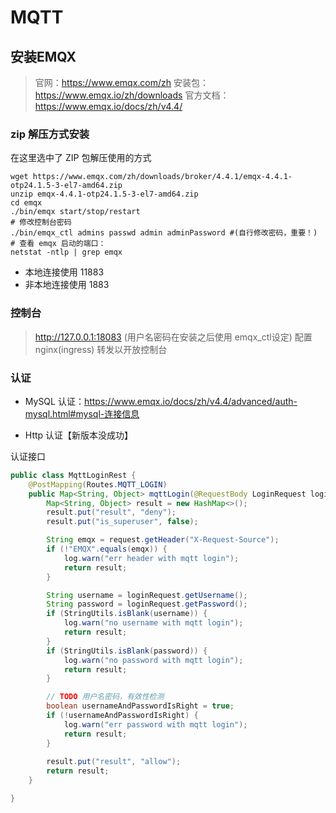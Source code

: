 # MQTT

## 安装EMQX

> 官网：https://www.emqx.com/zh
> 安装包：https://www.emqx.io/zh/downloads
> 官方文档： https://www.emqx.io/docs/zh/v4.4/

### zip 解压方式安装
在这里选中了 ZIP 包解压使用的方式
```shell
wget https://www.emqx.com/zh/downloads/broker/4.4.1/emqx-4.4.1-otp24.1.5-3-el7-amd64.zip
unzip emqx-4.4.1-otp24.1.5-3-el7-amd64.zip
cd emqx
./bin/emqx start/stop/restart
# 修改控制台密码
./bin/emqx_ctl admins passwd admin adminPassword #(自行修改密码，重要！)
# 查看 emqx 启动的端口：
netstat -ntlp | grep emqx
```
- 本地连接使用 11883
- 非本地连接使用 1883

### 控制台
> http://127.0.0.1:18083 (用户名密码在安装之后使用 emqx_ctl设定) 
> 配置 nginx(ingress) 转发以开放控制台

### 认证
- MySQL 认证：https://www.emqx.io/docs/zh/v4.4/advanced/auth-mysql.html#mysql-连接信息

- Http 认证【新版本没成功】

认证接口
```java
public class MqttLoginRest {
    @PostMapping(Routes.MQTT_LOGIN)
    public Map<String, Object> mqttLogin(@RequestBody LoginRequest loginRequest, HttpServerRequest request) {
        Map<String, Object> result = new HashMap<>();
        result.put("result", "deny");
        result.put("is_superuser", false);

        String emqx = request.getHeader("X-Request-Source");
        if (!"EMQX".equals(emqx)) {
            log.warn("err header with mqtt login");
            return result;
        }

        String username = loginRequest.getUsername();
        String password = loginRequest.getPassword();
        if (StringUtils.isBlank(username)) {
            log.warn("no username with mqtt login");
            return result;
        }
        if (StringUtils.isBlank(password)) {
            log.warn("no password with mqtt login");
            return result;
        }

        // TODO 用户名密码，有效性检测
        boolean usernameAndPasswordIsRight = true;
        if (!usernameAndPasswordIsRight) {
            log.warn("err password with mqtt login");
            return result;
        }
        
        result.put("result", "allow");
        return result;
    }

}
```
